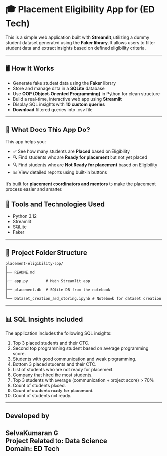 
# 🎓 Placement Eligibility App for (ED Tech)

This is a simple web application built with **Streamlit**, utilizing a dummy student dataset generated using the **Faker library**. It allows users to filter student data and extract insights based on defined eligibility criteria.

---

##  🖥️ How It Works 

- Generate fake student data using the **Faker** library
- Store and manage data in a **SQLite** database
- Use **OOP (Object-Oriented Programming)** in Python for clean structure
- Build a real-time, interactive web app using **Streamlit**
- Display SQL insights with **10 custom queries**
- **Download** filtered queries into .csv file

---

## 📌 What Does This App Do?

This app helps you:

- ✅ See how many students are **Placed** based on Eligibility
- 🔍 Find students who are **Ready for placement** but not yet placed
- 🔍 Find students who are **Not Ready for placement** based on Eligibility
- 📊 View detailed reports using built-in buttons

It’s built for **placement coordinators and mentors** to make the placement process easier and smarter.

## 🧰 Tools and Technologies Used

- Python 3.12
- Streamlit
- SQLite
- Faker

---

## 📁 Project Folder Structure

```
placement-eligibility-app/
│
├── README.md
│
├── app.py        # Main Streamlit app
│
├── placement.db  # SQLite DB from the notebook
│
└── Dataset_creation_and_storing.ipynb # Notebook for dataset creation
```

---

## 📊 SQL Insights Included

The application includes the following SQL insights:

1. Top 3 placed students and their CTC.
2. Second top programming student based on average programming score.
3. Students with good communication and weak programming.
4. Bottom 3 placed students and their CTC.
5. List of students who are not ready for placement.
6. Company that hired the most students.
7. Top 3 students with average (communication + project score) > 70%
8. Count of students placed.
9. Count of students ready for placement.
10. Count of students not ready.

---

## Developed by 

**SelvaKumaran G**  
Project Related to: **Data Science**  
Domain: **ED Tech**
---

